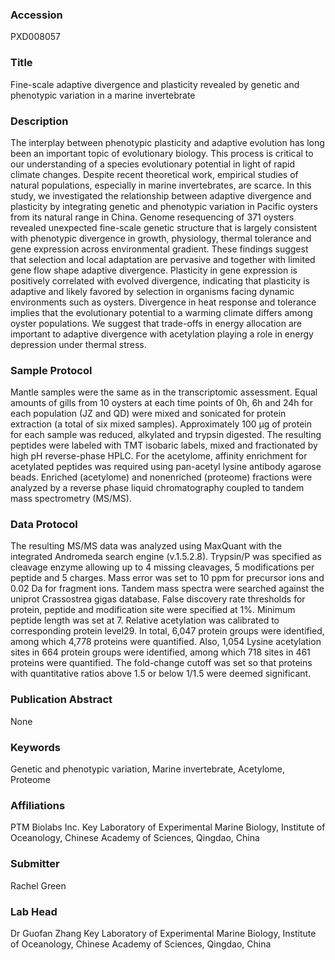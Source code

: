 ### Accession
PXD008057

### Title
Fine-scale adaptive divergence and plasticity revealed by genetic and phenotypic variation in a marine invertebrate

### Description
The interplay between phenotypic plasticity and adaptive evolution has long been an important topic of evolutionary biology. This process is critical to our understanding of a species evolutionary potential in light of rapid climate changes. Despite recent theoretical work, empirical studies of natural populations, especially in marine invertebrates, are scarce. In this study, we investigated the relationship between adaptive divergence and plasticity by integrating genetic and phenotypic variation in Pacific oysters from its natural range in China. Genome resequencing of 371 oysters revealed unexpected fine-scale genetic structure that is largely consistent with phenotypic divergence in growth, physiology, thermal tolerance and gene expression across environmental gradient. These findings suggest that selection and local adaptation are pervasive and together with limited gene flow shape adaptive divergence. Plasticity in gene expression is positively correlated with evolved divergence, indicating that plasticity is adaptive and likely favored by selection in organisms facing dynamic environments such as oysters. Divergence in heat response and tolerance implies that the evolutionary potential to a warming climate differs among oyster populations. We suggest that trade-offs in energy allocation are important to adaptive divergence with acetylation playing a role in energy depression under thermal stress.

### Sample Protocol
Mantle samples were the same as in the transcriptomic assessment. Equal amounts of gills from 10 oysters at each time points of 0h, 6h and 24h for each population (JZ and QD) were mixed and sonicated for protein extraction (a total of six mixed samples). Approximately 100 μg of protein for each sample was reduced, alkylated and trypsin digested. The resulting peptides were labeled with TMT isobaric labels, mixed and fractionated by high pH reverse-phase HPLC. For the acetylome, affinity enrichment for acetylated peptides was required using pan-acetyl lysine antibody agarose beads. Enriched (acetylome) and nonenriched (proteome) fractions were analyzed by a reverse phase liquid chromatography coupled to tandem mass spectrometry (MS/MS).

### Data Protocol
The resulting MS/MS data was analyzed using MaxQuant with the integrated Andromeda search engine (v.1.5.2.8). Trypsin/P was specified as cleavage enzyme allowing up to 4 missing cleavages, 5 modifications per peptide and 5 charges. Mass error was set to 10 ppm for precursor ions and 0.02 Da for fragment ions. Tandem mass spectra were searched against the uniprot Crassostrea gigas database. False discovery rate thresholds for protein, peptide and modification site were specified at 1%. Minimum peptide length was set at 7. Relative acetylation was calibrated to corresponding protein level29. In total, 6,047 protein groups were identified, among which 4,778 proteins were quantified. Also, 1,054 Lysine acetylation sites in 664 protein groups were identified, among which 718 sites in 461 proteins were quantified. The fold-change cutoff was set so that proteins with quantitative ratios above 1.5 or below 1/1.5 were deemed significant.

### Publication Abstract
None

### Keywords
Genetic and phenotypic variation, Marine invertebrate, Acetylome, Proteome

### Affiliations
PTM Biolabs Inc.
Key Laboratory of Experimental Marine Biology, Institute of Oceanology, Chinese Academy of Sciences, Qingdao, China

### Submitter
Rachel  Green

### Lab Head
Dr Guofan Zhang
Key Laboratory of Experimental Marine Biology, Institute of Oceanology, Chinese Academy of Sciences, Qingdao, China


